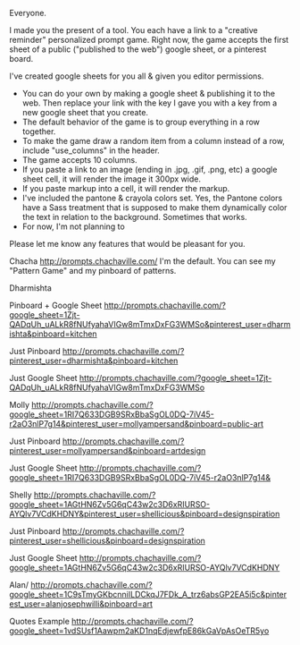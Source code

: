 
Everyone.

I made you the present of a tool. You each have a link to a "creative reminder" personalized prompt game.
Right now, the game accepts the first sheet of a public ("published to the web") google sheet, or a pinterest board.

I've created google sheets for you all & given you editor permissions. 

* You can do your own by making a google sheet & publishing it to the web. Then replace your link with the key I gave you with a key from a new google sheet that you create.
* The default behavior of the game is to group everything in a row together.
* To make the game draw a random item from a column instead of a row, include "use_columns" in the header. 
* The game accepts 10 columns. 
* If you paste a link to an image (ending in .jpg, .gif, .png, etc) a google sheet cell, it will render the image it 300px wide.
* If you paste markup into a cell, it will render the markup. 
* I've included the pantone & crayola colors set. Yes, the Pantone colors have a Sass treatment that is supposed to make them dynamically color the text in relation to the background. Sometimes that works.
* For now, I'm not planning to 

Please let me know any features that would be pleasant for you.

Chacha
http://prompts.chachaville.com/
I'm the default. You can see my "Pattern Game" and my pinboard of patterns.




Dharmishta

Pinboard + Google Sheet
http://prompts.chachaville.com/?google_sheet=1Zjt-QADqUh_uALkR8fNUfyahaVIGw8mTmxDxFG3WMSo&pinterest_user=dharmishta&pinboard=kitchen

Just Pinboard
http://prompts.chachaville.com/?pinterest_user=dharmishta&pinboard=kitchen

Just Google Sheet
http://prompts.chachaville.com/?google_sheet=1Zjt-QADqUh_uALkR8fNUfyahaVIGw8mTmxDxFG3WMSo



Molly
http://prompts.chachaville.com/?google_sheet=1RI7Q633DGB9SRxBbaSgOL0DQ-7iV45-r2aO3nlP7g14&pinterest_user=mollyampersand&pinboard=public-art

Just Pinboard
http://prompts.chachaville.com/?pinterest_user=mollyampersand&pinboard=artdesign

Just Google Sheet
http://prompts.chachaville.com/?google_sheet=1RI7Q633DGB9SRxBbaSgOL0DQ-7iV45-r2aO3nlP7g14&


Shelly
http://prompts.chachaville.com/?google_sheet=1AGtHN6Zv5G6qC43w2c3D6xRIURSO-AYQlv7VCdKHDNY&pinterest_user=shellicious&pinboard=designspiration

Just Pinboard
http://prompts.chachaville.com/?pinterest_user=shellicious&pinboard=designspiration

Just Google Sheet
http://prompts.chachaville.com/?google_sheet=1AGtHN6Zv5G6qC43w2c3D6xRIURSO-AYQlv7VCdKHDNY



Alan/
http://prompts.chachaville.com/?google_sheet=1C9sTmyGKbcnniILDCkqJ7FDk_A_trz6absGP2EA5i5c&pinterest_user=alanjosephwilli&pinboard=art

Quotes Example
http://prompts.chachaville.com/?google_sheet=1vdSUsf1Aawpm2aKD1nqEdjewfpE86kGaVpAsOeTR5yo